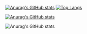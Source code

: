 [![Anurag's GitHub stats](https://github-readme-stats.vercel.app/api?username=darko5r&show_icons=true&theme=gruvbox)](https://github.com/darko5r/github-readme-stats)
[![Top Langs](https://github-readme-stats.vercel.app/api/top-langs/?username=darko5r&layout=compact&show_icons=true&theme=gruvbox)](https://github.com/darko5r/github-readme-stats)

[![Anurag's GitHub stats](https://github-readme-stats.vercel.app/api?username=darko5r&theme=gruvbox&show_icons=true)](https://github.com/anuraghazra/github-readme-stats)

![Anurag's GitHub stats](https://github-readme-stats.vercel.app/api?username=darko5r&show_icons=true)
